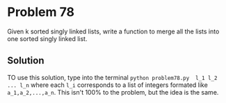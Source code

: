 # Problem 78
Given k sorted singly linked lists, write a function to merge all the lists 
into one sorted singly linked list.

## Solution
TO use this solution, type into the terminal `python problem78.py 
l_1 l_2 ... l_n` where each `l_i` corresponds to a list of integers formated
like `a_1,a_2,...,a_n`. This isn't 100% to the problem, but the idea is the
same.
